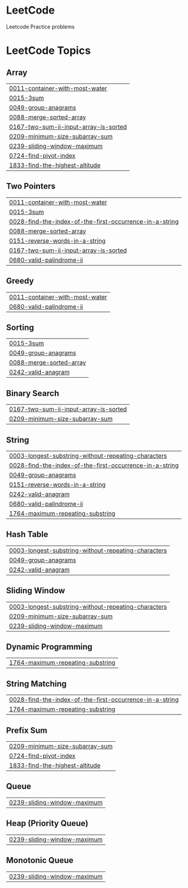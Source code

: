 # LeetCode
Leetcode Practice problems

<!---LeetCode Topics Start-->
# LeetCode Topics
## Array
|  |
| ------- |
| [0011-container-with-most-water](https://github.com/NV-Nandini/LeetCode/tree/master/0011-container-with-most-water) |
| [0015-3sum](https://github.com/NV-Nandini/LeetCode/tree/master/0015-3sum) |
| [0049-group-anagrams](https://github.com/NV-Nandini/LeetCode/tree/master/0049-group-anagrams) |
| [0088-merge-sorted-array](https://github.com/NV-Nandini/LeetCode/tree/master/0088-merge-sorted-array) |
| [0167-two-sum-ii-input-array-is-sorted](https://github.com/NV-Nandini/LeetCode/tree/master/0167-two-sum-ii-input-array-is-sorted) |
| [0209-minimum-size-subarray-sum](https://github.com/NV-Nandini/LeetCode/tree/master/0209-minimum-size-subarray-sum) |
| [0239-sliding-window-maximum](https://github.com/NV-Nandini/LeetCode/tree/master/0239-sliding-window-maximum) |
| [0724-find-pivot-index](https://github.com/NV-Nandini/LeetCode/tree/master/0724-find-pivot-index) |
| [1833-find-the-highest-altitude](https://github.com/NV-Nandini/LeetCode/tree/master/1833-find-the-highest-altitude) |
## Two Pointers
|  |
| ------- |
| [0011-container-with-most-water](https://github.com/NV-Nandini/LeetCode/tree/master/0011-container-with-most-water) |
| [0015-3sum](https://github.com/NV-Nandini/LeetCode/tree/master/0015-3sum) |
| [0028-find-the-index-of-the-first-occurrence-in-a-string](https://github.com/NV-Nandini/LeetCode/tree/master/0028-find-the-index-of-the-first-occurrence-in-a-string) |
| [0088-merge-sorted-array](https://github.com/NV-Nandini/LeetCode/tree/master/0088-merge-sorted-array) |
| [0151-reverse-words-in-a-string](https://github.com/NV-Nandini/LeetCode/tree/master/0151-reverse-words-in-a-string) |
| [0167-two-sum-ii-input-array-is-sorted](https://github.com/NV-Nandini/LeetCode/tree/master/0167-two-sum-ii-input-array-is-sorted) |
| [0680-valid-palindrome-ii](https://github.com/NV-Nandini/LeetCode/tree/master/0680-valid-palindrome-ii) |
## Greedy
|  |
| ------- |
| [0011-container-with-most-water](https://github.com/NV-Nandini/LeetCode/tree/master/0011-container-with-most-water) |
| [0680-valid-palindrome-ii](https://github.com/NV-Nandini/LeetCode/tree/master/0680-valid-palindrome-ii) |
## Sorting
|  |
| ------- |
| [0015-3sum](https://github.com/NV-Nandini/LeetCode/tree/master/0015-3sum) |
| [0049-group-anagrams](https://github.com/NV-Nandini/LeetCode/tree/master/0049-group-anagrams) |
| [0088-merge-sorted-array](https://github.com/NV-Nandini/LeetCode/tree/master/0088-merge-sorted-array) |
| [0242-valid-anagram](https://github.com/NV-Nandini/LeetCode/tree/master/0242-valid-anagram) |
## Binary Search
|  |
| ------- |
| [0167-two-sum-ii-input-array-is-sorted](https://github.com/NV-Nandini/LeetCode/tree/master/0167-two-sum-ii-input-array-is-sorted) |
| [0209-minimum-size-subarray-sum](https://github.com/NV-Nandini/LeetCode/tree/master/0209-minimum-size-subarray-sum) |
## String
|  |
| ------- |
| [0003-longest-substring-without-repeating-characters](https://github.com/NV-Nandini/LeetCode/tree/master/0003-longest-substring-without-repeating-characters) |
| [0028-find-the-index-of-the-first-occurrence-in-a-string](https://github.com/NV-Nandini/LeetCode/tree/master/0028-find-the-index-of-the-first-occurrence-in-a-string) |
| [0049-group-anagrams](https://github.com/NV-Nandini/LeetCode/tree/master/0049-group-anagrams) |
| [0151-reverse-words-in-a-string](https://github.com/NV-Nandini/LeetCode/tree/master/0151-reverse-words-in-a-string) |
| [0242-valid-anagram](https://github.com/NV-Nandini/LeetCode/tree/master/0242-valid-anagram) |
| [0680-valid-palindrome-ii](https://github.com/NV-Nandini/LeetCode/tree/master/0680-valid-palindrome-ii) |
| [1764-maximum-repeating-substring](https://github.com/NV-Nandini/LeetCode/tree/master/1764-maximum-repeating-substring) |
## Hash Table
|  |
| ------- |
| [0003-longest-substring-without-repeating-characters](https://github.com/NV-Nandini/LeetCode/tree/master/0003-longest-substring-without-repeating-characters) |
| [0049-group-anagrams](https://github.com/NV-Nandini/LeetCode/tree/master/0049-group-anagrams) |
| [0242-valid-anagram](https://github.com/NV-Nandini/LeetCode/tree/master/0242-valid-anagram) |
## Sliding Window
|  |
| ------- |
| [0003-longest-substring-without-repeating-characters](https://github.com/NV-Nandini/LeetCode/tree/master/0003-longest-substring-without-repeating-characters) |
| [0209-minimum-size-subarray-sum](https://github.com/NV-Nandini/LeetCode/tree/master/0209-minimum-size-subarray-sum) |
| [0239-sliding-window-maximum](https://github.com/NV-Nandini/LeetCode/tree/master/0239-sliding-window-maximum) |
## Dynamic Programming
|  |
| ------- |
| [1764-maximum-repeating-substring](https://github.com/NV-Nandini/LeetCode/tree/master/1764-maximum-repeating-substring) |
## String Matching
|  |
| ------- |
| [0028-find-the-index-of-the-first-occurrence-in-a-string](https://github.com/NV-Nandini/LeetCode/tree/master/0028-find-the-index-of-the-first-occurrence-in-a-string) |
| [1764-maximum-repeating-substring](https://github.com/NV-Nandini/LeetCode/tree/master/1764-maximum-repeating-substring) |
## Prefix Sum
|  |
| ------- |
| [0209-minimum-size-subarray-sum](https://github.com/NV-Nandini/LeetCode/tree/master/0209-minimum-size-subarray-sum) |
| [0724-find-pivot-index](https://github.com/NV-Nandini/LeetCode/tree/master/0724-find-pivot-index) |
| [1833-find-the-highest-altitude](https://github.com/NV-Nandini/LeetCode/tree/master/1833-find-the-highest-altitude) |
## Queue
|  |
| ------- |
| [0239-sliding-window-maximum](https://github.com/NV-Nandini/LeetCode/tree/master/0239-sliding-window-maximum) |
## Heap (Priority Queue)
|  |
| ------- |
| [0239-sliding-window-maximum](https://github.com/NV-Nandini/LeetCode/tree/master/0239-sliding-window-maximum) |
## Monotonic Queue
|  |
| ------- |
| [0239-sliding-window-maximum](https://github.com/NV-Nandini/LeetCode/tree/master/0239-sliding-window-maximum) |
<!---LeetCode Topics End-->